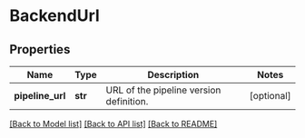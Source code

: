 # BackendUrl

## Properties
Name | Type | Description | Notes
------------ | ------------- | ------------- | -------------
**pipeline_url** | **str** | URL of the pipeline version definition. | [optional] 

[[Back to Model list]](../README.md#documentation-for-models) [[Back to API list]](../README.md#documentation-for-api-endpoints) [[Back to README]](../README.md)


